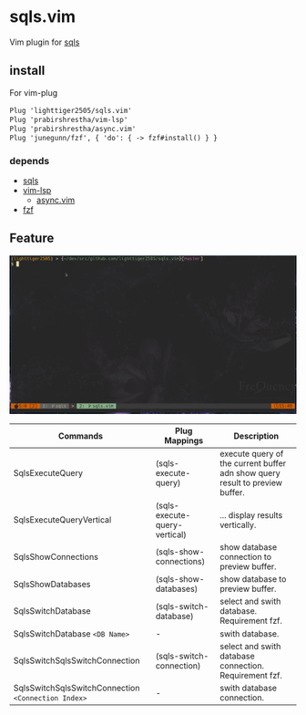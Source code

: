 # sqls.vim

Vim plugin for [sqls](https://github.com/lighttiger2505/sqls)

## install

For vim-plug

```vim
Plug 'lighttiger2505/sqls.vim'
Plug 'prabirshrestha/vim-lsp'
Plug 'prabirshrestha/async.vim'
Plug 'junegunn/fzf', { 'do': { -> fzf#install() } }
```

### depends

- [sqls](https://github.com/lighttiger2505/sqls)
- [vim-lsp](https://github.com/prabirshrestha/vim-lsp)
    - [async.vim](https://github.com/prabirshrestha/async.vim)
- [fzf](https://github.com/junegunn/fzf)

## Feature

![sqls.vim demo](./imgs/sqls_vim_demo.gif)

| Commands                                            | Plug Mappings                       | Description                                                                  |
|-----------------------------------------------------|-------------------------------------|------------------------------------------------------------------------------|
| SqlsExecuteQuery                                    | <plug>(sqls-execute-query)          | execute query of the current buffer adn show query result to preview buffer. |
| SqlsExecuteQueryVertical                            | <plug>(sqls-execute-query-vertical) | ... display results vertically.                                              |
| SqlsShowConnections                                 | <plug>(sqls-show-connections)       | show database connection to preview buffer.                                  |
| SqlsShowDatabases                                   | <plug>(sqls-show-databases)         | show database to preview buffer.                                             |
| SqlsSwitchDatabase                                  | <plug>(sqls-switch-database)        | select and swith database. Requirement fzf.                                  |
| SqlsSwitchDatabase `<DB Name>`                      | -                                   | swith database.                                                              |
| SqlsSwitchSqlsSwitchConnection                      | <plug>(sqls-switch-connection)      | select and swith database connection. Requirement fzf.                       |
| SqlsSwitchSqlsSwitchConnection `<Connection Index>` | -                                   | swith database connection.                                                   |
